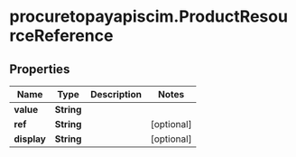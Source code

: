# procuretopayapiscim.ProductResourceReference

## Properties

Name | Type | Description | Notes
------------ | ------------- | ------------- | -------------
**value** | **String** |  | 
**ref** | **String** |  | [optional] 
**display** | **String** |  | [optional] 


